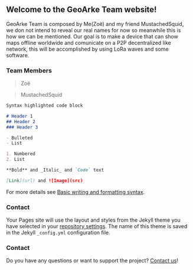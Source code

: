 ## Welcome to the GeoArke Team website!
GeoArke Team is composed by Me(Zoë) and my friend MustachedSquid, we don not intend to reveal our real names for now so meanwhile this is how we can be mentioned.
Our goal is to make a device that can show maps offline worldwide and comunicate on a P2P decentralized like network, this will be accomplished by using LoRa waves and some software.



### Team Members

> Zoë

> MustachedSquid

```markdown
Syntax highlighted code block

# Header 1
## Header 2
### Header 3

- Bulleted
- List

1. Numbered
2. List

**Bold** and _Italic_ and `Code` text

[Link](url) and ![Image](src)
```

For more details see [Basic writing and formatting syntax](https://docs.github.com/en/github/writing-on-github/getting-started-with-writing-and-formatting-on-github/basic-writing-and-formatting-syntax).

### Contact

Your Pages site will use the layout and styles from the Jekyll theme you have selected in your [repository settings](https://github.com/GeoArkeTeam/GeoArke/settings/pages). The name of this theme is saved in the Jekyll `_config.yml` configuration file.

### Contact

Do you have any questions or want to support the project? [Contact us](mailto:geoarketeam@gmail.com)!
